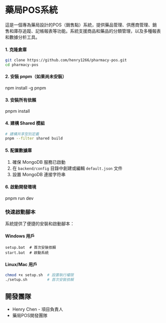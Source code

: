 # 藥局POS系統

這是一個專為藥局設計的POS（銷售點）系統，提供藥品管理、供應商管理、銷售和庫存追蹤、記帳報表等功能。系統支援商品和藥品的分類管理，以及多種報表和數據分析工具。

#### 1. 克隆倉庫
```bash
git clone https://github.com/henry1266/pharmacy-pos.git
cd pharmacy-pos
```

#### 2. 安裝 pnpm（如果尚未安裝）
npm install -g pnpm

#### 3. 安裝所有依賴
pnpm install

#### 4. 建構 Shared 模組
```bash
# 建構共享型別定義
pnpm --filter shared build
```

#### 5. 配置數據庫
1. 確保 MongoDB 服務已啟動
2. 在 `backend/config` 目錄中創建或編輯 `default.json` 文件
3. 設置 MongoDB 連接字符串

#### 6. 啟動開發環境
pnpm run dev

### 快速啟動腳本
系統提供了便捷的安裝和啟動腳本：

#### Windows 用戶
```batch
setup.bat  # 首次安裝依賴
start.bat  # 啟動系統
```

#### Linux/Mac 用戶
```bash
chmod +x setup.sh  # 設置執行權限
./setup.sh         # 首次安裝依賴
```
## 開發團隊

- Henry Chen - 項目負責人
- 藥局POS開發團隊